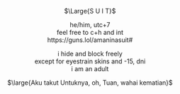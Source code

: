 <p align="center">
$\Large{S U I T}$
</p>
<p align="center">
he/him, utc+7 <br> feel free to c+h and int <br> https://guns.lol/amaninasuit#
</p>

<p align="center">
i hide and block freely <br> except for eyestrain skins and -15, dni <br> i am an adult
</p>

<p align="center">
$\large{Aku  takut  Untuknya,  oh,  Tuan,  wahai  kematian}$
</p>
